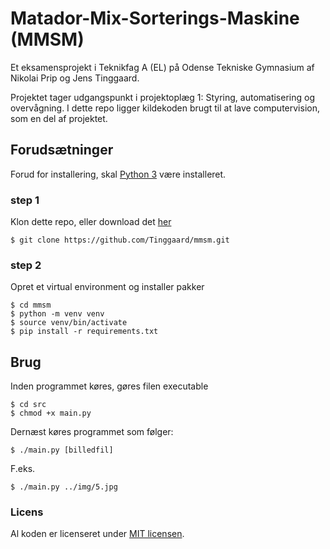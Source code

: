 # Matador-Mix-Sorterings-Maskine (MMSM)
Et eksamensprojekt i Teknikfag A (EL) på Odense Tekniske Gymnasium af Nikolai Prip og Jens Tinggaard.

Projektet tager udgangspunkt i projektoplæg 1: Styring, automatisering og overvågning.
I dette repo ligger kildekoden brugt til at lave computervision, som en del af projektet.


## Forudsætninger
Forud for installering, skal [Python 3](https://python.org/downloads) være installeret.
### step 1
Klon dette repo, eller download det [her](https://github.com/Tinggaard/mmsm/archive/master.zip)
```shell
$ git clone https://github.com/Tinggaard/mmsm.git
```

### step 2
Opret et virtual environment og installer pakker
```shell
$ cd mmsm
$ python -m venv venv
$ source venv/bin/activate
$ pip install -r requirements.txt
```

## Brug
Inden programmet køres, gøres filen executable
```shell
$ cd src
$ chmod +x main.py
```
Dernæst køres programmet som følger:
```shell
$ ./main.py [billedfil]
```
F.eks.
```shell
$ ./main.py ../img/5.jpg
```


### Licens
Al koden er licenseret under [MIT licensen](https://github.com/Tiggaard/mmsm/blob/master/LICENSE).
